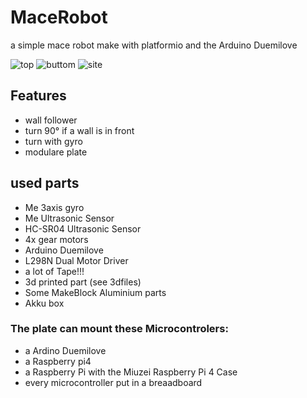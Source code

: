 # MaceRobot
a simple mace robot make with platformio and the Arduino Duemilove


![top](https://github.com/Ztirom45/MaceRobot/blob/main/img/top.png)
![buttom](https://github.com/Ztirom45/MaceRobot/blob/main/img/front.png)
![site](https://github.com/Ztirom45/MaceRobot/blob/main/img/site.png)


## Features

- wall follower
- turn 90° if a wall is in front
- turn with gyro
- modulare plate

## used parts
- Me 3axis gyro
- Me Ultrasonic Sensor
- HC-SR04 Ultrasonic Sensor
- 4x gear motors 
- Arduino Duemilove
- L298N Dual Motor Driver
- a lot of Tape!!!
- 3d printed part (see 3dfiles)
- Some MakeBlock Aluminium parts
- Akku box

### The plate can mount these Microcontrolers:
- a Ardino Duemilove
- a Raspberry pi4
- a Raspberry Pi with the Miuzei Raspberry Pi 4 Case
- every microcontroller put in a breaadboard

